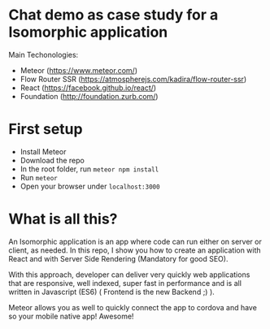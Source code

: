 # Chat demo as case study for a Isomorphic application

Main Techonologies:

 - Meteor (https://www.meteor.com/)
  - Flow Router SSR (https://atmospherejs.com/kadira/flow-router-ssr)
 - React (https://facebook.github.io/react/)
 - Foundation (http://foundation.zurb.com/)
 
# First setup

 - Install Meteor
 - Download the repo
 - In the root folder, run `meteor npm install`
 - Run `meteor`
 - Open your browser under `localhost:3000`

# What is all this?
 
 An Isomorphic application is an app where code can run either on server or client, as needed. In this repo, I show you how to create an application with React and with Server Side Rendering (Mandatory for good SEO).
 
 With this approach, developer can deliver very quickly web applications that are responsive, well indexed, super fast in performance and is all written in Javascript (ES6) ( Frontend is the new Backend ;) ).
  
 Meteor allows you as well to quickly connect the app to cordova and have so your mobile native app! Awesome!
 